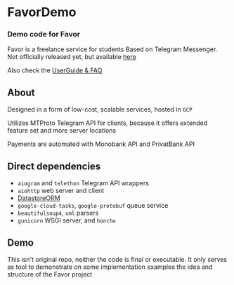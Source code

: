 # FavorDemo
### Demo code for Favor

Favor is a freelance service for students Based on Telegram Messenger. Not officially released yet, but available [here](https://t.me/FavorlBot)

Also check the [UserGuide & FAQ](https://telegra.ph/Favor-10-02)


## About
Designed in a form of low-cost, scalable services, hosted in `GCP`

Utilizes MTProto Telegram API for clients, because it offers extended feature set and more server locations

Payments are automated with Monobank API and PrivatBank API


## Direct dependencies
- `aiogram` and `telethon` Telegram API wrappers  
- `aiohttp` web server and client  
- [DatastoreORM](https://github.com/whyh/DatastoreODM)
- `google-cloud-tasks`, `google-protobuf` queue service  
- `beautifulsoup4`, `xml` parsers  
- `gunicorn` WSGI server, and `honcho`  


## Demo

This isn't original repo, neither the code is final or executable. It only serves as tool to demonstrate on some implementation examples the idea and structure of the Favor project
